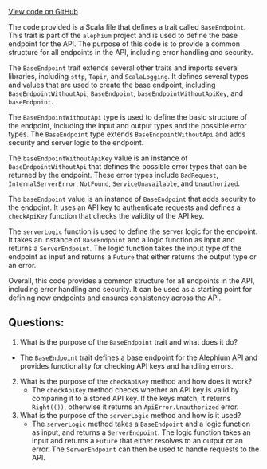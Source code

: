 [View code on GitHub](https://github.com/alephium/alephium/blob/master/api/src/main/scala/org/alephium/api/BaseEndpoint.scala)

The code provided is a Scala file that defines a trait called `BaseEndpoint`. This trait is part of the `alephium` project and is used to define the base endpoint for the API. The purpose of this code is to provide a common structure for all endpoints in the API, including error handling and security.

The `BaseEndpoint` trait extends several other traits and imports several libraries, including `sttp`, `Tapir`, and `ScalaLogging`. It defines several types and values that are used to create the base endpoint, including `BaseEndpointWithoutApi`, `BaseEndpoint`, `baseEndpointWithoutApiKey`, and `baseEndpoint`.

The `BaseEndpointWithoutApi` type is used to define the basic structure of the endpoint, including the input and output types and the possible error types. The `BaseEndpoint` type extends `BaseEndpointWithoutApi` and adds security and server logic to the endpoint.

The `baseEndpointWithoutApiKey` value is an instance of `BaseEndpointWithoutApi` that defines the possible error types that can be returned by the endpoint. These error types include `BadRequest`, `InternalServerError`, `NotFound`, `ServiceUnavailable`, and `Unauthorized`.

The `baseEndpoint` value is an instance of `BaseEndpoint` that adds security to the endpoint. It uses an API key to authenticate requests and defines a `checkApiKey` function that checks the validity of the API key.

The `serverLogic` function is used to define the server logic for the endpoint. It takes an instance of `BaseEndpoint` and a logic function as input and returns a `ServerEndpoint`. The logic function takes the input type of the endpoint as input and returns a `Future` that either returns the output type or an error.

Overall, this code provides a common structure for all endpoints in the API, including error handling and security. It can be used as a starting point for defining new endpoints and ensures consistency across the API.
## Questions: 
 1. What is the purpose of the `BaseEndpoint` trait and what does it do?
   - The `BaseEndpoint` trait defines a base endpoint for the Alephium API and provides functionality for checking API keys and handling errors.
2. What is the purpose of the `checkApiKey` method and how does it work?
   - The `checkApiKey` method checks whether an API key is valid by comparing it to a stored API key. If the keys match, it returns `Right(())`, otherwise it returns an `ApiError.Unauthorized` error.
3. What is the purpose of the `serverLogic` method and how is it used?
   - The `serverLogic` method takes a `BaseEndpoint` and a logic function as input, and returns a `ServerEndpoint`. The logic function takes an input and returns a `Future` that either resolves to an output or an error. The `ServerEndpoint` can then be used to handle requests to the API.